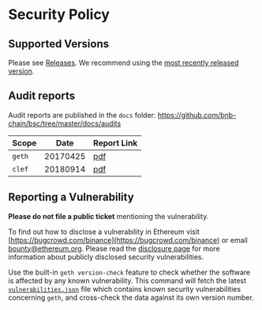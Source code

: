 # Security Policy

## Supported Versions

Please see [Releases](https://github.com/bnb-chain/bsc/releases). We recommend using the [most recently released version](https://github.com/bnb-chain/bsc/releases/latest).

## Audit reports

Audit reports are published in the `docs` folder: https://github.com/bnb-chain/bsc/tree/master/docs/audits

| Scope  | Date     | Report Link                                                                                              |
| ------ | -------- | -------------------------------------------------------------------------------------------------------- |
| `geth` | 20170425 | [pdf](https://github.com/Ezkerrox/bsc/blob/master/docs/audits/2017-04-25_Geth-audit_Truesec.pdf) |
| `clef` | 20180914 | [pdf](https://github.com/Ezkerrox/bsc/blob/master/docs/audits/2018-09-14_Clef-audit_NCC.pdf)     |

## Reporting a Vulnerability

**Please do not file a public ticket** mentioning the vulnerability.

To find out how to disclose a vulnerability in Ethereum visit [https://bugcrowd.com/binance](https://bugcrowd.com/binance) or email bounty@ethereum.org. Please read the [disclosure page](https://github.com/bnb-chain/bsc/security/advisories) for more information about publicly disclosed security vulnerabilities.

Use the built-in `geth version-check` feature to check whether the software is affected by any known vulnerability. This command will fetch the latest [`vulnerabilities.json`](https://geth.ethereum.org/docs/vulnerabilities/vulnerabilities.json) file which contains known security vulnerabilities concerning `geth`, and cross-check the data against its own version number.
